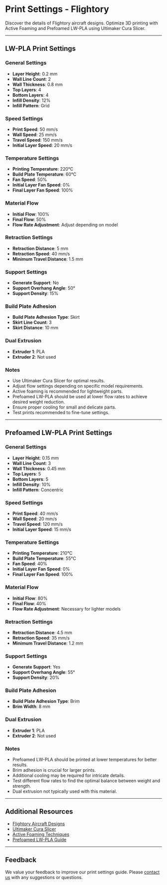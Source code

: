 # Print Settings - Flightory

Discover the details of Flightory aircraft designs. Optimize 3D printing with Active Foaming and Prefoamed LW-PLA using Ultimaker Cura Slicer.

---

## LW-PLA Print Settings

### **General Settings**

- **Layer Height**: 0.2 mm
- **Wall Line Count**: 2
- **Wall Thickness**: 0.8 mm
- **Top Layers**: 4
- **Bottom Layers**: 4
- **Infill Density**: 12%
- **Infill Pattern**: Grid

### **Speed Settings**

- **Print Speed**: 50 mm/s
- **Wall Speed**: 25 mm/s
- **Travel Speed**: 150 mm/s
- **Initial Layer Speed**: 20 mm/s

### **Temperature Settings**

- **Printing Temperature**: 220°C
- **Build Plate Temperature**: 60°C
- **Fan Speed**: 50%
- **Initial Layer Fan Speed**: 0%
- **Final Layer Fan Speed**: 100%

### **Material Flow**

- **Initial Flow**: 100%
- **Final Flow**: 50%
- **Flow Rate Adjustment**: Adjust depending on model

### **Retraction Settings**

- **Retraction Distance**: 5 mm
- **Retraction Speed**: 40 mm/s
- **Minimum Travel Distance**: 1.5 mm

### **Support Settings**

- **Generate Support**: No
- **Support Overhang Angle**: 50°
- **Support Density**: 15%

### **Build Plate Adhesion**

- **Build Plate Adhesion Type**: Skirt
- **Skirt Line Count**: 3
- **Skirt Distance**: 10 mm

### **Dual Extrusion**

- **Extruder 1**: PLA
- **Extruder 2**: Not used

### **Notes**

- Use Ultimaker Cura Slicer for optimal results.
- Adjust flow settings depending on specific model requirements.
- Active foaming is recommended for lightweight parts.
- Prefoamed LW-PLA should be used at lower flow rates to achieve desired weight reduction.
- Ensure proper cooling for small and delicate parts.
- Test prints recommended to fine-tune settings.

---

## Prefoamed LW-PLA Print Settings

### **General Settings**

- **Layer Height**: 0.15 mm
- **Wall Line Count**: 3
- **Wall Thickness**: 0.45 mm
- **Top Layers**: 5
- **Bottom Layers**: 5
- **Infill Density**: 10%
- **Infill Pattern**: Concentric

### **Speed Settings**

- **Print Speed**: 40 mm/s
- **Wall Speed**: 20 mm/s
- **Travel Speed**: 120 mm/s
- **Initial Layer Speed**: 15 mm/s

### **Temperature Settings**

- **Printing Temperature**: 210°C
- **Build Plate Temperature**: 55°C
- **Fan Speed**: 40%
- **Initial Layer Fan Speed**: 0%
- **Final Layer Fan Speed**: 100%

### **Material Flow**

- **Initial Flow**: 80%
- **Final Flow**: 40%
- **Flow Rate Adjustment**: Necessary for lighter models

### **Retraction Settings**

- **Retraction Distance**: 4.5 mm
- **Retraction Speed**: 35 mm/s
- **Minimum Travel Distance**: 1.2 mm

### **Support Settings**

- **Generate Support**: Yes
- **Support Overhang Angle**: 55°
- **Support Density**: 20%

### **Build Plate Adhesion**

- **Build Plate Adhesion Type**: Brim
- **Brim Width**: 8 mm

### **Dual Extrusion**

- **Extruder 1**: PLA
- **Extruder 2**: Not used

### **Notes**

- Prefoamed LW-PLA should be printed at lower temperatures for better results.
- Brim adhesion is crucial for larger prints.
- Additional cooling may be required for intricate details.
- Test different flow rates to find the optimal balance between weight and strength.
- Dual extrusion not typically used with this material.

---

## Additional Resources

- [Flightory Aircraft Designs](https://flightory.com/aircraft-designs)
- [Ultimaker Cura Slicer](https://ultimaker.com/software/ultimaker-cura)
- [Active Foaming Techniques](https://flightory.com/active-foaming)
- [Prefoamed LW-PLA Guide](https://flightory.com/prefoamed-lw-pla)

---

## Feedback

We value your feedback to improve our print settings guide. Please [contact us](https://flightory.com/contact) with any suggestions or questions.

